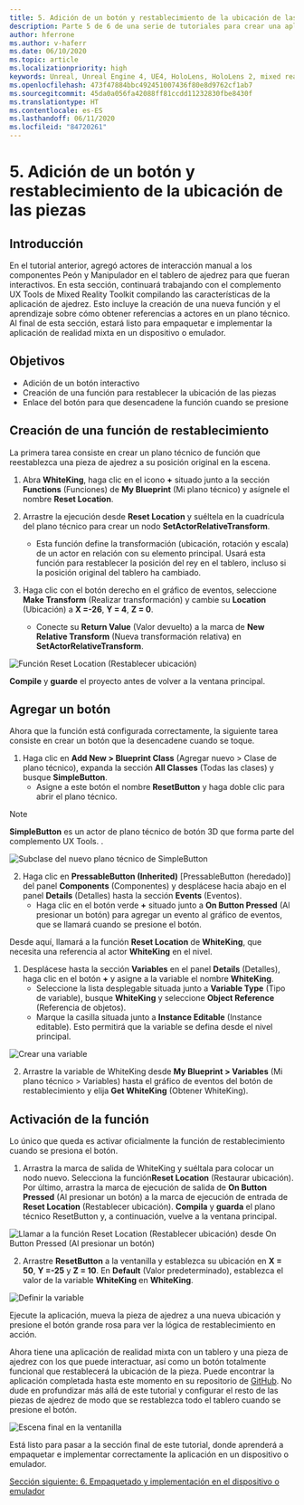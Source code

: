 ```yaml
---
title: 5. Adición de un botón y restablecimiento de la ubicación de las piezas
description: Parte 5 de 6 de una serie de tutoriales para crear una aplicación de ajedrez sencilla con Unreal Engine 4 y el complemento UX Tools de Mixed Reality Toolkit
author: hferrone
ms.author: v-haferr
ms.date: 06/10/2020
ms.topic: article
ms.localizationpriority: high
keywords: Unreal, Unreal Engine 4, UE4, HoloLens, HoloLens 2, mixed reality, tutorial, getting started, mrtk, uxt, UX Tools, documentation
ms.openlocfilehash: 473f47884bbc492451007436f80e8d9762cf1ab7
ms.sourcegitcommit: 45da0a056fa42088ff81ccdd11232830fbe8430f
ms.translationtype: HT
ms.contentlocale: es-ES
ms.lasthandoff: 06/11/2020
ms.locfileid: "84720261"
---
```

# <a name="5-adding-a-button--resetting-piece-locations"></a>5. Adición de un botón y restablecimiento de la ubicación de las piezas


## <a name="overview"></a>Introducción

En el tutorial anterior, agregó actores de interacción manual a los componentes Peón y Manipulador en el tablero de ajedrez para que fueran interactivos. En esta sección, continuará trabajando con el complemento UX Tools de Mixed Reality Toolkit compilando las características de la aplicación de ajedrez. Esto incluye la creación de una nueva función y el aprendizaje sobre cómo obtener referencias a actores en un plano técnico. Al final de esta sección, estará listo para empaquetar e implementar la aplicación de realidad mixta en un dispositivo o emulador.

## <a name="objectives"></a>Objetivos

* Adición de un botón interactivo
* Creación de una función para restablecer la ubicación de las piezas
* Enlace del botón para que desencadene la función cuando se presione

## <a name="creating-a-reset-function"></a>Creación de una función de restablecimiento
La primera tarea consiste en crear un plano técnico de función que reestablezca una pieza de ajedrez a su posición original en la escena. 

1.  Abra **WhiteKing**, haga clic en el icono **+** situado junto a la sección **Functions** (Funciones) de **My Blueprint** (Mi plano técnico) y asígnele el nombre **Reset Location**. 

2.  Arrastre la ejecución desde **Reset Location** y suéltela en la cuadrícula del plano técnico para crear un nodo **SetActorRelativeTransform**. 
    * Esta función define la transformación (ubicación, rotación y escala) de un actor en relación con su elemento principal. Usará esta función para restablecer la posición del rey en el tablero, incluso si la posición original del tablero ha cambiado. 
    
3. Haga clic con el botón derecho en el gráfico de eventos, seleccione **Make Transform** (Realizar transformación) y cambie su **Location** (Ubicación) a **X =-26**, **Y = 4**, **Z = 0**.
    * Conecte su **Return Value** (Valor devuelto) a la marca de **New Relative Transform** (Nueva transformación relativa) en **SetActorRelativeTransform**. 

![Función Reset Location (Restablecer ubicación)](images/unreal-uxt/5-function.PNG)

**Compile** y **guarde** el proyecto antes de volver a la ventana principal. 


## <a name="adding-a-button"></a>Agregar un botón
Ahora que la función está configurada correctamente, la siguiente tarea consiste en crear un botón que la desencadene cuando se toque. 

1.  Haga clic en **Add New > Blueprint Class** (Agregar nuevo > Clase de plano técnico), expanda la sección **All Classes** (Todas las clases) y busque **SimpleButton**. 
    * Asigne a este botón el nombre **ResetButton** y haga doble clic para abrir el plano técnico.

> [!NOTE]
> **SimpleButton** es un actor de plano técnico de botón 3D que forma parte del complemento UX Tools. . 

![Subclase del nuevo plano técnico de SimpleButton](images/unreal-uxt/5-subclass.PNG)

2. Haga clic en **PressableButton (Inherited)** [PressableButton (heredado)] del panel **Components** (Componentes) y desplácese hacia abajo en el panel **Details** (Detalles) hasta la sección **Events** (Eventos). 
    * Haga clic en el botón verde **+** situado junto a **On Button Pressed** (Al presionar un botón) para agregar un evento al gráfico de eventos, que se llamará cuando se presione el botón. 
    
Desde aquí, llamará a la función **Reset Location** de **WhiteKing**, que necesita una referencia al actor **WhiteKing** en el nivel. 

1.  Desplácese hasta la sección **Variables** en el panel **Details** (Detalles), haga clic en el botón **+** y asigne a la variable el nombre **WhiteKing**. 
    * Seleccione la lista desplegable situada junto a **Variable Type** (Tipo de variable), busque **WhiteKing** y seleccione **Object Reference** (Referencia de objetos). 
    * Marque la casilla situada junto a **Instance Editable** (Instance editable). Esto permitirá que la variable se defina desde el nivel principal. 

![Crear una variable](images/unreal-uxt/5-var.PNG)

2.  Arrastre la variable de WhiteKing desde **My Blueprint > Variables** (Mi plano técnico > Variables) hasta el gráfico de eventos del botón de restablecimiento y elija **Get WhiteKing** (Obtener WhiteKing). 

## <a name="firing-the-function"></a>Activación de la función
Lo único que queda es activar oficialmente la función de restablecimiento cuando se presiona el botón.

1.  Arrastra la marca de salida de WhiteKing y suéltala para colocar un nodo nuevo. Selecciona la función**Reset Location** (Restaurar ubicación). Por último, arrastra la marca de ejecución de salida de **On Button Pressed** (Al presionar un botón) a la marca de ejecución de entrada de **Reset Location** (Restablecer ubicación). **Compila** y **guarda** el plano técnico ResetButton y, a continuación, vuelve a la ventana principal. 

![Llamar a la función Reset Location (Restablecer ubicación) desde On Button Pressed (Al presionar un botón)](images/unreal-uxt/5-callresetloc.PNG)

2.  Arrastre **ResetButton** a la ventanilla y establezca su ubicación en **X = 50**, **Y =-25** y **Z = 10**. En **Default** (Valor predeterminado), establezca el valor de la variable **WhiteKing** en **WhiteKing**.

![Definir la variable](images/unreal-uxt/5-buttonlevel.PNG)

Ejecute la aplicación, mueva la pieza de ajedrez a una nueva ubicación y presione el botón grande rosa para ver la lógica de restablecimiento en acción.

Ahora tiene una aplicación de realidad mixta con un tablero y una pieza de ajedrez con los que puede interactuar, así como un botón totalmente funcional que restablecerá la ubicación de la pieza. Puede encontrar la aplicación completada hasta este momento en su repositorio de [GitHub](https://github.com/microsoft/MixedReality-Unreal-Samples/tree/master/ChessApp). No dude en profundizar más allá de este tutorial y configurar el resto de las piezas de ajedrez de modo que se restablezca todo el tablero cuando se presione el botón.

![Escena final en la ventanilla](images/unreal-uxt/5-endscene.PNG)

Está listo para pasar a la sección final de este tutorial, donde aprenderá a empaquetar e implementar correctamente la aplicación en un dispositivo o emulador.

[Sección siguiente: 6. Empaquetado y implementación en el dispositivo o emulador](unreal-uxt-ch6.md)
